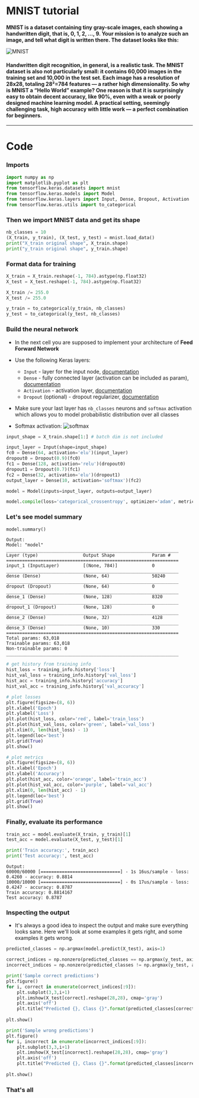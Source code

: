 # MNIST tutorial

**MNIST is a dataset containing tiny gray-scale images, each showing a handwritten digit, that is, 0, 1, 2, …, 9. Your mission is to analyze such an image, and tell what digit is written there. The dataset looks like this:**

![MNIST](https://miro.medium.com/max/1600/0*9jCey4wywZ4Os7hF.png)

#### Handwritten digit recognition, in general, is a realistic task. The MNIST dataset is also not particularly small: it contains 60,000 images in the training set and 10,000 in the test set. Each image has a resolution of 28x28, totaling 28²=784 features — a rather high dimensionality. So why is MNIST a “Hello World” example? One reason is that it is surprisingly easy to obtain decent accuracy, like 90%, even with a weak or poorly designed machine learning model. A practical setting, seemingly challenging task, high accuracy with little work — a perfect combination for beginners.

---

# Code

### Imports
```python
import numpy as np
import matplotlib.pyplot as plt
from tensorflow.keras.datasets import mnist
from tensorflow.keras.models import Model
from tensorflow.keras.layers import Input, Dense, Dropout, Activation
from tensorflow.keras.utils import to_categorical
```

### Then we import MNIST data and get its shape
```python
nb_classes = 10
(X_train, y_train), (X_test, y_test) = mnist.load_data()
print("X_train original shape", X_train.shape)
print("y_train original shape", y_train.shape)
```

### Format data for training 
```python
X_train = X_train.reshape(-1, 784).astype(np.float32)
X_test = X_test.reshape(-1, 784).astype(np.float32)

X_train /= 255.0
X_test /= 255.0
```
```python
y_train = to_categorical(y_train, nb_classes)
y_test = to_categorical(y_test, nb_classes)
```
### Build the neural network
* In the next cell you are supposed to implement your architecture of **Feed Forward Network**
* Use the following Keras layers:
    * `Input` - layer for the input node, [documentation](https://www.tensorflow.org/api_docs/python/tf/keras/layers/Input)
    * `Dense` - fully connected layer (activation can be included as param), [documentation](https://www.tensorflow.org/api_docs/python/tf/keras/layers/Dense)
    * `Activation` - activation layer, [documentation](https://www.tensorflow.org/api_docs/python/tf/keras/layers/Activation)
    * `Dropout` (optional) - dropout regularizer, [documentation](https://www.tensorflow.org/api_docs/python/tf/keras/layers/Dropout)
    
    
* Make sure your last layer has `nb_classes` neurons and `softmax` activation which allows you to model probabilistic distribution over all classes 
* Softmax activation:
![softmax](https://i.ytimg.com/vi/o6HrH2EMD-w/maxresdefault.jpg)

```python
input_shape = X_train.shape[1:] # batch dim is not included

input_layer = Input(shape=input_shape)
fc0 = Dense(64, activation='elu')(input_layer)
dropout0 = Dropout(0.9)(fc0)
fc1 = Dense(128, activation='relu')(dropout0)
dropout1 = Dropout(0.7)(fc1)
fc2 = Dense(32, activation='elu')(dropout1)
output_layer = Dense(10, activation='softmax')(fc2)

model = Model(inputs=input_layer, outputs=output_layer)
```

```python
model.compile(loss='categorical_crossentropy', optimizer='adam', metrics=['accuracy'])
```

### Let's see model summary
```python
model.summary()
```
```
Output:
Model: "model"
_________________________________________________________________
Layer (type)                 Output Shape              Param #   
=================================================================
input_1 (InputLayer)         [(None, 784)]             0         
_________________________________________________________________
dense (Dense)                (None, 64)                50240     
_________________________________________________________________
dropout (Dropout)            (None, 64)                0         
_________________________________________________________________
dense_1 (Dense)              (None, 128)               8320      
_________________________________________________________________
dropout_1 (Dropout)          (None, 128)               0         
_________________________________________________________________
dense_2 (Dense)              (None, 32)                4128      
_________________________________________________________________
dense_3 (Dense)              (None, 10)                330       
=================================================================
Total params: 63,018
Trainable params: 63,018
Non-trainable params: 0
_________________________________________________________________
```
```python
# get history from training info
hist_loss = training_info.history['loss']
hist_val_loss = training_info.history['val_loss']
hist_acc = training_info.history['accuracy']
hist_val_acc = training_info.history['val_accuracy']

# plot losses
plt.figure(figsize=(8, 6))
plt.xlabel('Epoch')
plt.ylabel('Loss')
plt.plot(hist_loss, color='red', label='train_loss')
plt.plot(hist_val_loss, color='green', label='val_loss')
plt.xlim(0, len(hist_loss) - 1)
plt.legend(loc='best')
plt.grid(True)
plt.show()

# plot metrics
plt.figure(figsize=(8, 6))
plt.xlabel('Epoch')
plt.ylabel('Accuracy')
plt.plot(hist_acc, color='orange', label='train_acc')
plt.plot(hist_val_acc, color='purple', label='val_acc')
plt.xlim(0, len(hist_acc) - 1)
plt.legend(loc='best')
plt.grid(True)
plt.show()
```
### Finally, evaluate its performance
```python
train_acc = model.evaluate(X_train, y_train)[1]
test_acc = model.evaluate(X_test, y_test)[1]

print('Train accuracy:', train_acc)
print('Test accuracy:', test_acc)
```
```
Output:
60000/60000 [==============================] - 1s 16us/sample - loss: 0.4260 - accuracy: 0.8814
10000/10000 [==============================] - 0s 17us/sample - loss: 0.4247 - accuracy: 0.8787
Train accuracy: 0.8814167
Test accuracy: 0.8787
```
### Inspecting the output
* It's always a good idea to inspect the output and make sure everything looks sane. Here we'll look at some examples it gets right, and some examples it gets wrong.

```python
predicted_classes = np.argmax(model.predict(X_test), axis=1)

correct_indices = np.nonzero(predicted_classes == np.argmax(y_test, axis=1))[0]
incorrect_indices = np.nonzero(predicted_classes != np.argmax(y_test, axis=1))[0]
```
```python
print('Sample correct predictions')
plt.figure()
for i, correct in enumerate(correct_indices[:9]):
    plt.subplot(3,3,i+1)
    plt.imshow(X_test[correct].reshape(28,28), cmap='gray')
    plt.axis('off')
    plt.title("Predicted {}, Class {}".format(predicted_classes[correct], np.argmax(y_test[correct])))
    
plt.show()

print('Sample wrong predictions')
plt.figure()
for i, incorrect in enumerate(incorrect_indices[:9]):
    plt.subplot(3,3,i+1)
    plt.imshow(X_test[incorrect].reshape(28,28), cmap='gray')
    plt.axis('off')
    plt.title("Predicted {}, Class {}".format(predicted_classes[incorrect], np.argmax(y_test[incorrect])))
    
plt.show()
```
### That's all

